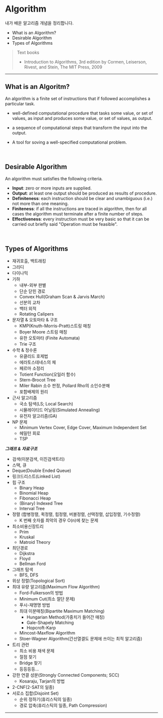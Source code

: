 # Algorithm

내가 배운 알고리즘 개념을 정리합니다.

* What is an Algorithm?
* Desirable Algorithm
* Types of Algorithms

> Text books
>
> * Introduction to Algorithms, 3rd edition by Cormen, Leiserson, Rivest, and Stein, The MIT Press, 2009


***



## What is an Algoritm?

An algorithm is a finite set of instructions that if followed accomplishes a particular task.

* well-defined computational procedure that tasks some value, or set of values, as input and produces some value, or set of values, as output.

* a sequence of computational steps that transform the input into the output.

* A tool for soving a well-specified computational problem. 


<br>



## Desirable Algorithm

An algorithm must satisfies the following criteria.

* **Input**: zero or more inputs are supplied.
* **Output**: at least one output should be produced as results of procedure.
* **Definiteness**: each instruction should be clear and unambiguous (i.e.) not more than one meaning.
* **Finiteness**: if all the instructions are traced in algorithm, then for all cases the algorithm must terminate after a finite number of steps.
* **Effectiveness**: every instruction must be very basic so that it can be carried out briefly said "Operation must be feasible".


<br>



## Types of Algorithms 

* 재귀호출, 백트래킹
* 그리디
* 다이나믹
* 기하
  + 내부-외부 판별
  + 단순 닫힌 경로
  + Convex Hull(Graham Scan & Jarvis March)
  + 선분의 교차
  + 백터 외적
  + Rotating Calipers
* 문자열 & 오토마타 & 구조
  * KMP(Knuth-Morris-Pratt)스트링 매칭
  * Boyer Moore 스트링 매칭
  * 유한 오토마타 (Finite Automata)
  * Trie 구조
* 수학 & 정수론
  * 유클리드 호제법
  * 에라토스테네스의 체
  * 페르마 소정리
  * Totient Function(오일러 함수)
  * Stern-Brocot Tree
  * Miler Rabin 소수 판정, Pollard Rho의 소인수분해
  * 포함배제의 원리
* 근사 알고리즘
  * 국소 탐색(LS; Local Search)
  * 시뮬레이티드 어닐링(Simulated Annealing)
  * 유전자 알고리즘(GA)
* NP 문제
  * Minimum Vertex Cover, Edge Cover, Maximum Independent Set
  * 헤밀턴 회로
  * TSP

***그래프 & 자료구조***

* 검색(이분검색, 이진검색트리)
* 스택, 큐
* Deque(Double Ended Queue)
* 링크드리스트(Linked List)
* 힙 구조
  * Binary Heap
  * Binomial Heap
  * Fibonacci Heap
  * (Binary) Indexed Tree
  * Interval Tree
* 정렬 (합병정렬, 퀵정렬, 힙정렬, 버블정렬, 선택정렬, 삽입정렬, 기수정렬)
  * K 번째 숫자를 최악의 경우 O(n)에 찾는 문제
* 최소비용신장트리
  * Prim
  * Kruskal
  * Matroid Theory
* 최단경로
  * Dijkstra
  * Floyd
  * Bellman Ford
* 그래프 탐색
  * BFS, DFS
* 위상 정렬(Topological Sort)
* 최대 유량 알고리즘(Maximum Flow Algorithm)
  * Ford-Fulkerson의 방법
  * Minimum Cut(최소 절단 문제)
  * 푸시-재명명 방법
  * 최대 이분매칭(Bipartite Maximum Matching)
    * Hungarian Method(가중치가 들어간 매칭)
    * Gale-Shapely Matching
    * Hopcroft-Karp
  * Mincost-Maxflow Algorithm
  * Stoer-Wagner Algorithm(간선열결도 문제에 쓰이는 최적 알고리즘)
* 트리 관련
  * 최소 비용 채색 문제
  * 절점 찾기
  * Bridge 찾기
  * 등등등등...
* 강한 연결 성분(Strongly Connected Components; SCC)
  * Kosaraju, Tarjan의 방법
* 2-CNF(2-SAT의 일종)
* 서로소 집합(Disjoint Set)
  * 순위 정하기(휴리스틱의 일종)
  * 경로 압축(휴리스틱의 일종, Path Compression)

***